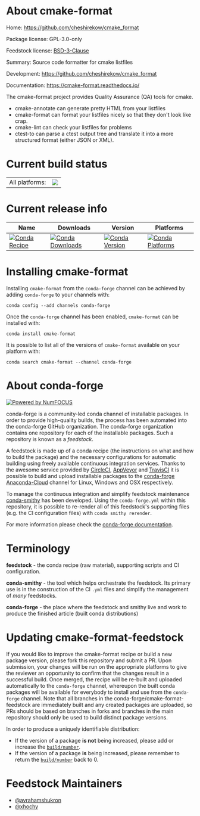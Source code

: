 About cmake-format
==================

Home: https://github.com/cheshirekow/cmake_format

Package license: GPL-3.0-only

Feedstock license: [BSD-3-Clause](https://github.com/conda-forge/cmake-format-feedstock/blob/master/LICENSE.txt)

Summary: Source code formatter for cmake listfiles

Development: https://github.com/cheshirekow/cmake_format

Documentation: https://cmake-format.readthedocs.io/

The cmake-format project provides Quality Assurance (QA) tools for cmake.
* cmake-annotate can generate pretty HTML from your listfiles
* cmake-format can format your listfiles nicely so that they don't
  look like crap.
* cmake-lint can check your listfiles for problems
* ctest-to can parse a ctest output tree and translate it into a more
  structured format (either JSON or XML).


Current build status
====================


<table><tr><td>All platforms:</td>
    <td>
      <a href="https://dev.azure.com/conda-forge/feedstock-builds/_build/latest?definitionId=9282&branchName=master">
        <img src="https://dev.azure.com/conda-forge/feedstock-builds/_apis/build/status/cmake-format-feedstock?branchName=master">
      </a>
    </td>
  </tr>
</table>

Current release info
====================

| Name | Downloads | Version | Platforms |
| --- | --- | --- | --- |
| [![Conda Recipe](https://img.shields.io/badge/recipe-cmake--format-green.svg)](https://anaconda.org/conda-forge/cmake-format) | [![Conda Downloads](https://img.shields.io/conda/dn/conda-forge/cmake-format.svg)](https://anaconda.org/conda-forge/cmake-format) | [![Conda Version](https://img.shields.io/conda/vn/conda-forge/cmake-format.svg)](https://anaconda.org/conda-forge/cmake-format) | [![Conda Platforms](https://img.shields.io/conda/pn/conda-forge/cmake-format.svg)](https://anaconda.org/conda-forge/cmake-format) |

Installing cmake-format
=======================

Installing `cmake-format` from the `conda-forge` channel can be achieved by adding `conda-forge` to your channels with:

```
conda config --add channels conda-forge
```

Once the `conda-forge` channel has been enabled, `cmake-format` can be installed with:

```
conda install cmake-format
```

It is possible to list all of the versions of `cmake-format` available on your platform with:

```
conda search cmake-format --channel conda-forge
```


About conda-forge
=================

[![Powered by NumFOCUS](https://img.shields.io/badge/powered%20by-NumFOCUS-orange.svg?style=flat&colorA=E1523D&colorB=007D8A)](http://numfocus.org)

conda-forge is a community-led conda channel of installable packages.
In order to provide high-quality builds, the process has been automated into the
conda-forge GitHub organization. The conda-forge organization contains one repository
for each of the installable packages. Such a repository is known as a *feedstock*.

A feedstock is made up of a conda recipe (the instructions on what and how to build
the package) and the necessary configurations for automatic building using freely
available continuous integration services. Thanks to the awesome service provided by
[CircleCI](https://circleci.com/), [AppVeyor](https://www.appveyor.com/)
and [TravisCI](https://travis-ci.com/) it is possible to build and upload installable
packages to the [conda-forge](https://anaconda.org/conda-forge)
[Anaconda-Cloud](https://anaconda.org/) channel for Linux, Windows and OSX respectively.

To manage the continuous integration and simplify feedstock maintenance
[conda-smithy](https://github.com/conda-forge/conda-smithy) has been developed.
Using the ``conda-forge.yml`` within this repository, it is possible to re-render all of
this feedstock's supporting files (e.g. the CI configuration files) with ``conda smithy rerender``.

For more information please check the [conda-forge documentation](https://conda-forge.org/docs/).

Terminology
===========

**feedstock** - the conda recipe (raw material), supporting scripts and CI configuration.

**conda-smithy** - the tool which helps orchestrate the feedstock.
                   Its primary use is in the construction of the CI ``.yml`` files
                   and simplify the management of *many* feedstocks.

**conda-forge** - the place where the feedstock and smithy live and work to
                  produce the finished article (built conda distributions)


Updating cmake-format-feedstock
===============================

If you would like to improve the cmake-format recipe or build a new
package version, please fork this repository and submit a PR. Upon submission,
your changes will be run on the appropriate platforms to give the reviewer an
opportunity to confirm that the changes result in a successful build. Once
merged, the recipe will be re-built and uploaded automatically to the
`conda-forge` channel, whereupon the built conda packages will be available for
everybody to install and use from the `conda-forge` channel.
Note that all branches in the conda-forge/cmake-format-feedstock are
immediately built and any created packages are uploaded, so PRs should be based
on branches in forks and branches in the main repository should only be used to
build distinct package versions.

In order to produce a uniquely identifiable distribution:
 * If the version of a package **is not** being increased, please add or increase
   the [``build/number``](https://conda.io/docs/user-guide/tasks/build-packages/define-metadata.html#build-number-and-string).
 * If the version of a package **is** being increased, please remember to return
   the [``build/number``](https://conda.io/docs/user-guide/tasks/build-packages/define-metadata.html#build-number-and-string)
   back to 0.

Feedstock Maintainers
=====================

* [@avrahamshukron](https://github.com/avrahamshukron/)
* [@xhochy](https://github.com/xhochy/)

